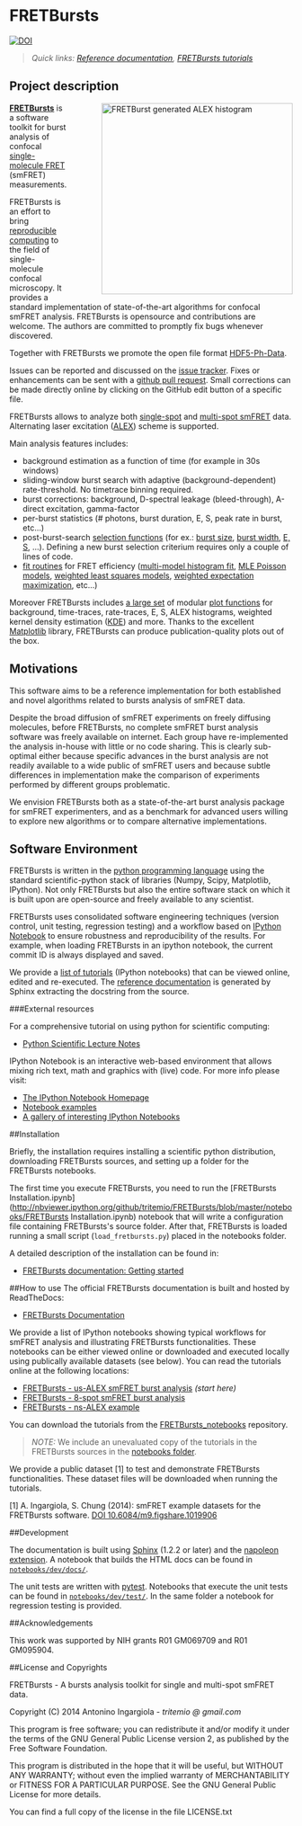 FRETBursts
==========

[![DOI](https://zenodo.org/badge/doi/10.5281/zenodo.12784.png)](http://dx.doi.org/10.5281/zenodo.12784)

> *Quick links: [Reference documentation](http://fretbursts.readthedocs.org/index.html), [FRETBursts tutorials](https://github.com/tritemio/FRETBursts_notebooks)*

Project description
-------------------

<div style="float: right; margin-left: 30px;">
<img title="FRETBurst generated ALEX histogram"style="float: right; margin-left: 30px;" src="http://i.imgur.com/My7rWc2.png" align=right height = 340 />
</div>

**[FRETBursts](https://github.com/tritemio/FRETBursts)** is a
software toolkit for burst analysis of confocal
[single-molecule FRET](http://en.wikipedia.org/wiki/Single-molecule_FRET)
(smFRET) measurements.

FRETBursts is an effort to bring
[reproducible computing](http://dx.doi.org/10.1371/journal.pcbi.1003285)
to the field of single-molecule confocal microscopy. It provides
a standard implementation of state-of-the-art algorithms
for confocal smFRET analysis.
FRETBursts is opensource and contributions are welcome.
The authors are committed to promptly fix bugs whenever discovered.

Together with FRETBursts we promote the open file format
[HDF5-Ph-Data](https://github.com/tritemio/FRETBursts/wiki/HDF5-Ph-Data-format-0.2-Draft).

Issues can be reported and discussed on the
[issue tracker](https://github.com/tritemio/FRETBursts/issues?state=open).
Fixes or enhancements can be sent with a [github pull request](https://help.github.com/articles/creating-a-pull-request).
Small corrections can be made directly online
by clicking on the GitHub edit button of a specific file.

FRETBursts allows to analyze both [single-spot](http://dx.doi.org/10.1126/science.283.5408.1676)
and [multi-spot smFRET](http://dx.doi.org/10.1117/12.2003704) data.
Alternating laser excitation ([ALEX](http://dx.doi.org/10.1529/biophysj.104.054114))
scheme is supported.

Main analysis features includes:

- background estimation as a function of time (for example in 30s windows)
- sliding-window burst search with adaptive (background-dependent) rate-threshold. No timetrace binning required.
- burst corrections: background, D-spectral leakage (bleed-through), A-direct excitation,
gamma-factor
- per-burst statistics (# photons, burst duration, E, S, peak rate in burst, etc...)
- post-burst-search [selection functions](http://fretbursts.readthedocs.org/burst_selection.html)
  (for ex.: [burst size](http://fretbursts.readthedocs.org/burst_selection.html#fretbursts.select_bursts.size),
  [burst width](http://fretbursts.readthedocs.org/burst_selection.html#fretbursts.select_bursts.width),
  [E, S](http://fretbursts.readthedocs.org/burst_selection.html#fretbursts.select_bursts.ES), ...).
  Defining a new burst selection
criterium requires only a couple of lines of code.
- [fit routines](http://fretbursts.readthedocs.org/fit.html) for FRET efficiency
  ([multi-model histogram fit](http://fretbursts.readthedocs.org/fit.html#fitting-e-or-s-histograms),
  [MLE Poisson models](http://fretbursts.readthedocs.org/data_class.html#fretbursts.burstlib.Data.fit_E_ML_poiss),
  [weighted least squares models](http://fretbursts.readthedocs.org/data_class.html#fretbursts.burstlib.Data.fit_E_m),
  [weighted expectation maximization](http://fretbursts.readthedocs.org/data_class.html#fretbursts.burstlib.Data.fit_E_two_gauss_EM),
  etc...)

Moreover FRETBursts includes
[a large set](https://github.com/tritemio/FRETBursts/blob/master/fretbursts/burst_plot.py) of modular
[plot functions](http://fretbursts.readthedocs.org/files_description.html#module-fretbursts.burst_plot) for
background, time-traces, rate-traces, E, S, ALEX histograms, weighted kernel
density estimation ([KDE](http://en.wikipedia.org/wiki/Kernel_density_estimation))
and more. Thanks to the excellent [Matplotlib](http://matplotlib.org/) library,
FRETBursts can produce publication-quality plots out of the box.

Motivations
-----------

This software aims to be a reference implementation for both established
and novel algorithms related to bursts analysis of smFRET data.

Despite the broad diffusion of smFRET experiments on freely diffusing
molecules, before FRETBursts, no complete smFRET burst analysis software was
freely available on internet. Each group have re-implemented the analysis
in-house with little or no code sharing. This is clearly sub-optimal
either because specific advances in the burst analysis are not readily
available to a wide public of smFRET users and because subtle differences in
implementation make the comparison of experiments performed by different
groups problematic.

We envision FRETBursts both as a state-of-the-art burst analysis package
for smFRET experimenters, and as a benchmark for advanced users willing
to explore new algorithms or to compare alternative implementations.

Software Environment
--------------------
FRETBursts is written in the [python programming language](http://www.python.org/)
using the standard scientific-python stack of libraries (Numpy, Scipy, Matplotlib, IPython).
Not only FRETBursts but also the entire software stack on which it is built upon
are open-source and freely available to any scientist.

FRETBursts uses consolidated software engineering techniques (version control,
unit testing, regression testing) and a workflow based on
[IPython Notebook](http://ipython.org/notebook.html)
to ensure robustness and reproducibility of the results. For example,
when loading FRETBursts in an ipython notebook, the current commit ID is always
displayed and saved.

We provide a [list of tutorials](#how-to-use) (IPython notebooks) that can be
viewed online, edited and re-executed. The
[reference documentation](http://fretbursts.readthedocs.org/)
is generated by Sphinx extracting the docstring from the source.

###External resources

For a comprehensive tutorial on using python for scientific computing:

* [Python Scientific Lecture Notes](http://scipy-lectures.github.io/)

IPython Notebook is an interactive web-based environment that allows mixing
rich text, math and graphics with (live) code. For more info please visit:

* [The IPython Notebook Homepage](http://ipython.org/ipython-doc/stable/interactive/notebook.html)
* [Notebook examples](http://nbviewer.ipython.org/github/ipython/ipython/blob/master/examples/Notebook/Index.ipynb)
* [A gallery of interesting IPython Notebooks](https://github.com/ipython/ipython/wiki/A-gallery-of-interesting-IPython-Notebooks)

##Installation

Briefly, the installation requires installing a scientific python
distribution, downloading FRETBursts sources, and setting up a folder for the
FRETBursts notebooks.

The first time you execute FRETBursts, you need to
run the [FRETBursts Installation.ipynb](http://nbviewer.ipython.org/github/tritemio/FRETBursts/blob/master/notebooks/FRETBursts Installation.ipynb)
notebook that will write a configuration file
containing FRETBursts's source folder.
After that, FRETBursts is loaded running a small script (`load_fretbursts.py`) placed
in the notebooks folder.

A detailed description of the installation can be found in:

* [FRETBursts documentation: Getting started](http://fretbursts.readthedocs.org/getting_started.html)


##How to use
The official FRETBursts documentation is built and hosted by ReadTheDocs:

* [FRETBursts Documentation](http://fretbursts.readthedocs.org/)

We provide a list of IPython notebooks showing typical workflows
for smFRET analysis and illustrating FRETBursts functionalities.
These notebooks can be either viewed online or downloaded and executed locally
using publically available datasets (see below). You can read the tutorials
online at the following locations:

* [FRETBursts - us-ALEX smFRET burst analysis](http://nbviewer.ipython.org/urls/raw.github.com/tritemio/FRETBursts_notebooks/master/notebooks/FRETBursts%2520-%2520us-ALEX%2520smFRET%2520burst%2520analysis.ipynb) *(start here)*
* [FRETBursts - 8-spot smFRET burst analysis](http://nbviewer.ipython.org/urls/raw.github.com/tritemio/FRETBursts_notebooks/master/notebooks/FRETBursts%2520-%25208-spot%2520smFRET%2520burst%2520analysis.ipynb)
* [FRETBursts - ns-ALEX example](http://nbviewer.ipython.org/urls/raw.github.com/tritemio/FRETBursts_notebooks/master/notebooks/FRETBursts%20-%20ns-ALEX%20example.ipynb)

You can download the tutorials from the [FRETBursts_notebooks](https://github.com/tritemio/FRETBursts_notebooks)
repository.

> *NOTE:* We include an unevaluated copy of the tutorials in the FRETBursts
> sources in the
> [notebooks folder](https://github.com/tritemio/FRETBursts/tree/master/notebooks).

We provide a public dataset [1] to test and demonstrate FRETBursts
functionalities. These dataset files will be downloaded when running
the tutorials.

[1] A. Ingargiola, S. Chung (2014): smFRET example datasets for the FRETBursts
software. [DOI 10.6084/m9.figshare.1019906](http://dx.doi.org/10.6084/m9.figshare.1019906)

##Development

The documentation is built using [Sphinx](http://sphinx-doc.org/) (1.2.2 or
later) and the [napoleon extension](https://pypi.python.org/pypi/sphinxcontrib-napoleon).
A notebook that builds the HTML docs can be found in
[`notebooks/dev/docs/`](https://github.com/tritemio/FRETBursts/tree/master/notebooks/dev/docs).

The unit tests are written with [pytest](http://pytest.org/latest/).
Notebooks that execute the unit tests can be found in
[`notebooks/dev/test/`](https://github.com/tritemio/FRETBursts/tree/master/notebooks/dev/tests).
In the same folder a notebook for regression testing is provided.


##Acknowledgements

This work was supported by NIH grants R01 GM069709 and R01 GM095904.

##License and Copyrights

FRETBursts - A bursts analysis toolkit for single and multi-spot smFRET data.

Copyright (C) 2014 Antonino Ingargiola - *tritemio @ gmail.com*

This program is free software; you can redistribute it and/or
modify it under the terms of the GNU General Public License
version 2, as published by the Free Software Foundation.

This program is distributed in the hope that it will be useful,
but WITHOUT ANY WARRANTY; without even the implied warranty of
MERCHANTABILITY or FITNESS FOR A PARTICULAR PURPOSE. See the
GNU General Public License for more details.

You can find a full copy of the license in the file LICENSE.txt
